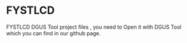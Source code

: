 # FYSTLCD
FYSTLCD DGUS Tool project files , you need to Open it with DGUS Tool which you can find in our github page.
